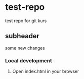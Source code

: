 # test-repo
test repo for git kurs
## subheader
some  new changes

### Local development
1. Open index.html in your browser